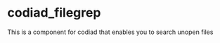 codiad_filegrep
===============

This is a component for codiad that enables you to search unopen files